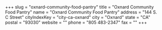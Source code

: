 +++
slug = "oxnard-community-food-pantry"
title = "Oxnard Community Food Pantry"
name = "Oxnard Community Food Pantry"
address = "144 S. C Street"
cityIndexKey = "city-ca-oxnard"
city = "Oxnard"
state = "CA"
postal = "93030"
website = ""
phone = "805 483-2347"
fax = ""
+++
